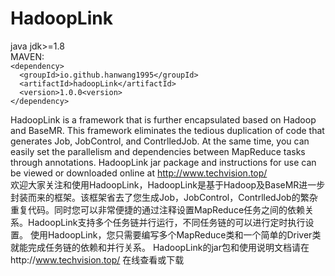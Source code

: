# HadoopLink  
java jdk>=1.8  
MAVEN:  
`<dependency>`  
  `  <groupId>io.github.hanwang1995</groupId>`  
  `  <artifactId>hadoopLink</artifactId>`  
  `  <version>1.0.0<version>`  
`</dependency>`  
   
  HadoopLink is a framework that is further encapsulated based on Hadoop and BaseMR. This framework eliminates the tedious duplication of code that generates Job, JobControl, and ContrlledJob. At the same time, you can easily set the parallelism and dependencies between MapReduce tasks through annotations.  HadoopLink jar package and instructions for use can be viewed or downloaded online at http://www.techvision.top/  
	欢迎大家关注和使用HadoopLink，HadoopLink是基于Hadoop及BaseMR进一步封装而来的框架。该框架省去了您生成Job，JobControl，ContrlledJob的繁杂重复代码。同时您可以非常便捷的通过注释设置MapReduce任务之间的依赖关系。HadoopLink支持多个任务链并行运行，不同任务链的可以进行定时执行设置。
使用HadoopLink，您只需要编写多个MapReduce类和一个简单的Driver类就能完成任务链的依赖和并行关系。
  HadoopLink的jar包和使用说明文档请在http://www.techvision.top/ 在线查看或下载
